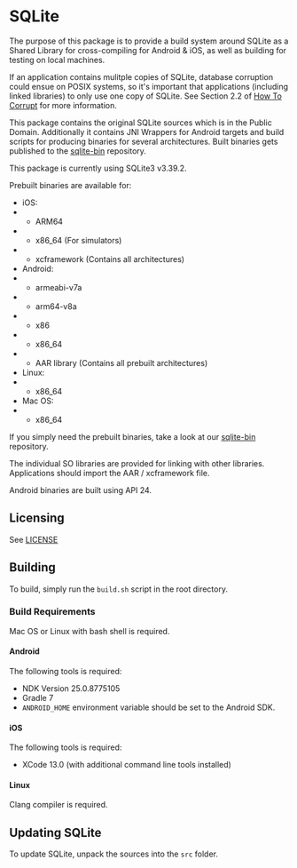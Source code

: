
# SQLite

The purpose of this package is to provide a build system around SQLite as a Shared Library for cross-compiling for Android & iOS, as well as building for testing on local machines.

If an application contains mulitple copies of SQLite, database corruption could ensue on POSIX systems, so it's important that applications (including linked libraries) to only use one copy of SQLite. See Section 2.2 of [How To Corrupt](https://www.sqlite.org/howtocorrupt.html) for more information.

This package contains the original SQLite sources which is in the Public Domain. Additionally it contains JNI Wrappers for Android targets and build scripts for producing binaries for several architectures. Built binaries gets published to the [sqlite-bin](https://github.com/totalpaveinc/sqlite-bin) repository.

This package is currently using SQLite3 v3.39.2.

Prebuilt binaries are available for:
- iOS:
- - ARM64
- - x86_64 (For simulators)
- - xcframework (Contains all architectures)
- Android:
- - armeabi-v7a
- - arm64-v8a
- - x86
- - x86_64
- - AAR library (Contains all prebuilt architectures)
- Linux:
- - x86_64
- Mac OS:
- - x86_64

If you simply need the prebuilt binaries, take a look at our [sqlite-bin](https://github.com/totalpaveinc/sqlite-bin) repository.

The individual SO libraries are provided for linking with other libraries. Applications should import the AAR / xcframework file.

Android binaries are built using API 24.

## Licensing

See [LICENSE](./LICENSE)

## Building

To build, simply run the `build.sh` script in the root directory.

### Build Requirements

Mac OS or Linux with bash shell is required.

#### Android

The following tools is required:
- NDK Version 25.0.8775105
- Gradle 7
- `ANDROID_HOME` environment variable should be set to the Android SDK.

#### iOS

The following tools is required:
- XCode 13.0 (with additional command line tools installed)

#### Linux

Clang compiler is required.

## Updating SQLite

To update SQLite, unpack the sources into the `src` folder.

